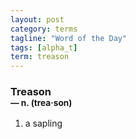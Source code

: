 ```yaml
---
layout: post
category: terms
tagline: "Word of the Day"
tags: [alpha_t]
term: treason
---
```


<h3>Treason<br/> <small>&mdash; n. (trea<span>&middot;</span>son)</small></h3>
<p><ol>
<li>a sapling</li>
</ol></p>
